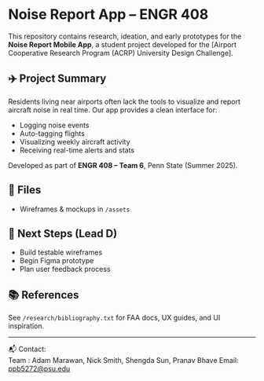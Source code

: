 # Noise Report App – ENGR 408

This repository contains research, ideation, and early prototypes for the **Noise Report Mobile App**, a student project developed for the [Airport Cooperative Research Program (ACRP) University Design Challenge].

## ✈️ Project Summary
Residents living near airports often lack the tools to visualize and report aircraft noise in real time. Our app provides a clean interface for:
- Logging noise events
- Auto-tagging flights
- Visualizing weekly aircraft activity
- Receiving real-time alerts and stats

Developed as part of **ENGR 408 – Team 6**, Penn State (Summer 2025).

## 📄 Files
- Wireframes & mockups in `/assets`

## 🧪 Next Steps (Lead D)
- Build testable wireframes
- Begin Figma prototype
- Plan user feedback process

## 📚 References
See `/research/bibliography.txt` for FAA docs, UX guides, and UI inspiration.

---

📬 Contact:  
Team : Adam Marawan, Nick Smith, Shengda Sun, Pranav Bhave 
Email: ppb5272@psu.edu
